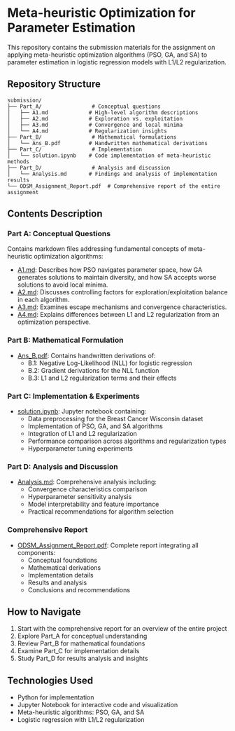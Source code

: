 # Meta-heuristic Optimization for Parameter Estimation

This repository contains the submission materials for the assignment on applying meta-heuristic optimization algorithms (PSO, GA, and SA) to parameter estimation in logistic regression models with L1/L2 regularization.

## Repository Structure

```
submission/
├── Part_A/                # Conceptual questions
│   ├── A1.md             # High-level algorithm descriptions
│   ├── A2.md             # Exploration vs. exploitation
│   ├── A3.md             # Convergence and local minima
│   └── A4.md             # Regularization insights
├── Part_B/                # Mathematical formulations
│   └── Ans_B.pdf         # Handwritten mathematical derivations
├── Part_C/                # Implementation
│   └── solution.ipynb    # Code implementation of meta-heuristic methods
├── Part_D/                # Analysis and discussion
│   └── Analysis.md       # Findings and analysis of implementation results
└── ODSM_Assignment_Report.pdf  # Comprehensive report of the entire assignment
```

## Contents Description

### Part A: Conceptual Questions
Contains markdown files addressing fundamental concepts of meta-heuristic optimization algorithms:
- [A1.md](https://github.com/VedantJoshi-2024/ODSM_Assignment_2/tree/main/submission/Part_A/A1.md): Describes how PSO navigates parameter space, how GA generates solutions to maintain diversity, and how SA accepts worse solutions to avoid local minima.
- [A2.md](https://github.com/VedantJoshi-2024/ODSM_Assignment_2/tree/main/submission/Part_A/A2.md): Discusses controlling factors for exploration/exploitation balance in each algorithm.
- [A3.md](https://github.com/VedantJoshi-2024/ODSM_Assignment_2/tree/main/submission/Part_A/A3.md): Examines escape mechanisms and convergence characteristics.
- [A4.md](https://github.com/VedantJoshi-2024/ODSM_Assignment_2/tree/main/submission/Part_A/A4.md): Explains differences between L1 and L2 regularization from an optimization perspective.

### Part B: Mathematical Formulation
- [Ans_B.pdf](https://github.com/VedantJoshi-2024/ODSM_Assignment_2/tree/main/submission/Part_B/Ans_B.pdf): Contains handwritten derivations of:
  - B.1: Negative Log-Likelihood (NLL) for logistic regression
  - B.2: Gradient derivations for the NLL function
  - B.3: L1 and L2 regularization terms and their effects

### Part C: Implementation & Experiments
- [solution.ipynb](https://github.com/VedantJoshi-2024/ODSM_Assignment_2/tree/main/submission/Part_C/solution.ipynb): Jupyter notebook containing:
  - Data preprocessing for the Breast Cancer Wisconsin dataset
  - Implementation of PSO, GA, and SA algorithms
  - Integration of L1 and L2 regularization
  - Performance comparison across algorithms and regularization types
  - Hyperparameter tuning experiments

### Part D: Analysis and Discussion
- [Analysis.md](https://github.com/VedantJoshi-2024/ODSM_Assignment_2/tree/main/submission/Part_D/Analysis.md): Comprehensive analysis including:
  - Convergence characteristics comparison
  - Hyperparameter sensitivity analysis
  - Model interpretability and feature importance
  - Practical recommendations for algorithm selection

### Comprehensive Report
- [ODSM_Assignment_Report.pdf](https://github.com/VedantJoshi-2024/ODSM_Assignment_2/tree/main/submission/ODSM_Assignment_Report.pdf): Complete report integrating all components:
  - Conceptual foundations
  - Mathematical derivations
  - Implementation details
  - Results and analysis
  - Conclusions and recommendations

## How to Navigate

1. Start with the comprehensive report for an overview of the entire project
2. Explore Part_A for conceptual understanding
3. Review Part_B for mathematical foundations
4. Examine Part_C for implementation details
5. Study Part_D for results analysis and insights

## Technologies Used

- Python for implementation
- Jupyter Notebook for interactive code and visualization
- Meta-heuristic algorithms: PSO, GA, and SA
- Logistic regression with L1/L2 regularization
